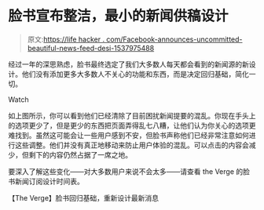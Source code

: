 # 脸书宣布整洁，最小的新闻供稿设计

> 原文:[https://life hacker . com/Facebook-announces-uncommitted-beautiful-news-feed-desi-1537975488](https://lifehacker.com/facebook-announces-uncluttered-prettier-news-feed-desi-1537975488)

经过一年的深思熟虑，脸书最终选定了我们大多数人每天都会看到的新闻源的新设计。他们没有添加更多大多数人不关心的功能和东西，而是决定回归基础，简化一切。

Watch

如上图所示，你可以看到他们已经清除了目前困扰新闻提要的混乱。你现在手头上的选项更少了，但是更少的东西把页面弄得乱七八糟，让他们认为你关心的选项更难找到。虽然这可能会让一些用户感到不安，但脸书声称他们已经非常注意如何进行这些调整。他们并没有真正地移动来防止用户体验的混乱。可以点击的内容会减少，但剩下的内容仍然占据了一席之地。

要深入了解这些变化——对大多数用户来说不会太多——请查看 the Verge 的脸书新闻订阅设计时间表。

【The Verge】脸书回归基础，重新设计最新消息